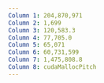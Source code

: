 ```yaml
---
Column 1: 204,870,971
Column 2: 1,699
Column 3: 120,583.3
Column 4: 77,705.0
Column 5: 65,071
Column 6: 60,731,599
Column 7: 1,475,808.8
Column 8: cudaMallocPitch
---
```

